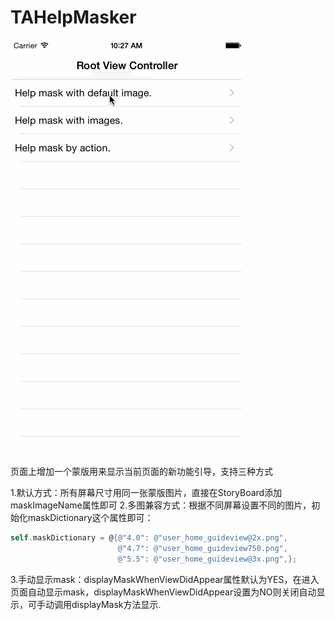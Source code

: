 # TAHelpMasker
![image](https://github.com/jiaopen/TAHelpMasker/blob/master/screenshot.gif)

页面上增加一个蒙版用来显示当前页面的新功能引导，支持三种方式

1.默认方式：所有屏幕尺寸用同一张蒙版图片，直接在StoryBoard添加maskImageName属性即可
2.多图兼容方式：根据不同屏幕设置不同的图片，初始化maskDictionary这个属性即可：
```Objective-C
self.maskDictionary = @{@"4.0": @"user_home_guideview@2x.png",
                        @"4.7": @"user_home_guideview750.png",
                        @"5.5": @"user_home_guideview@3x.png",};
```

3.手动显示mask：displayMaskWhenViewDidAppear属性默认为YES，在进入页面自动显示mask，displayMaskWhenViewDidAppear设置为NO则关闭自动显示，可手动调用displayMask方法显示.